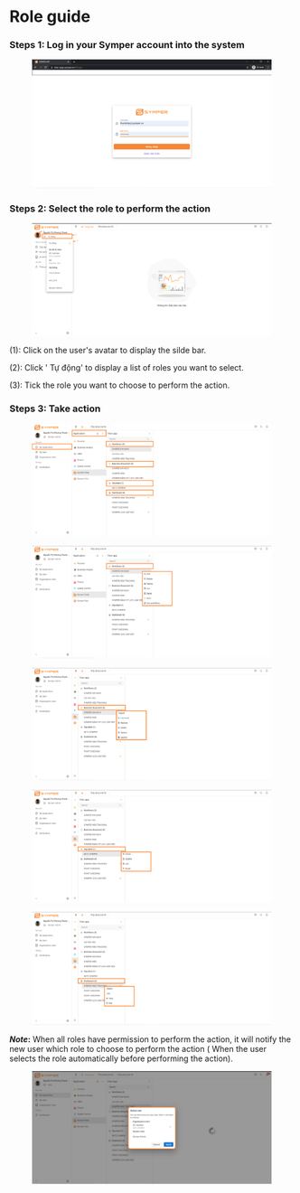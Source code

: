# Role guide

### Steps 1: Log in your Symper account into the system

<figure><img src="../../.gitbook/assets/image (27) (3) (1).png" alt=""><figcaption></figcaption></figure>

### Steps 2: Select the role to perform the action

<figure><img src="../../.gitbook/assets/image (7) (5).png" alt=""><figcaption></figcaption></figure>

(1): Click on the user's avatar to display the silde bar.

(2): Click ' Tự động' to display a list of roles you want to select.

(3): Tick the role you want to choose to perform the action.

### Steps 3: Take action

<figure><img src="../../.gitbook/assets/image (29) (2).png" alt=""><figcaption></figcaption></figure>

<figure><img src="../../.gitbook/assets/image (15) (4).png" alt=""><figcaption></figcaption></figure>

<figure><img src="../../.gitbook/assets/image (10) (4).png" alt=""><figcaption></figcaption></figure>

<figure><img src="../../.gitbook/assets/image (20) (2).png" alt=""><figcaption></figcaption></figure>

<figure><img src="../../.gitbook/assets/image (28) (2).png" alt=""><figcaption></figcaption></figure>

_**Note**_**:** When all roles have permission to perform the action, it will notify the new user which role to choose to perform the action ( When the user selects the role automatically before performing the action).

<figure><img src="../../.gitbook/assets/image (16) (2).png" alt=""><figcaption></figcaption></figure>
